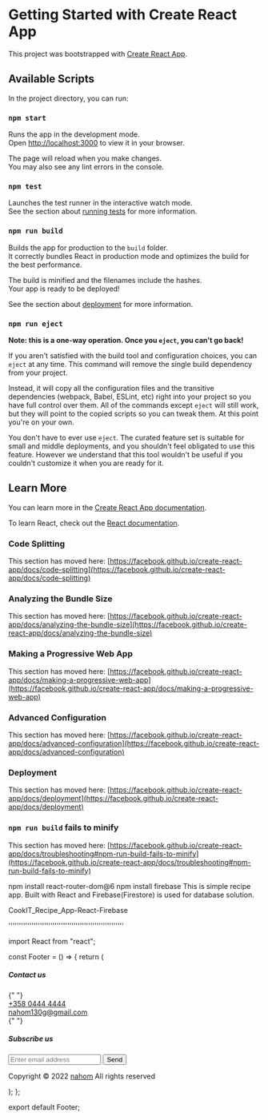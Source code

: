 # Getting Started with Create React App

This project was bootstrapped with [Create React App](https://github.com/facebook/create-react-app).

## Available Scripts

In the project directory, you can run:

### `npm start`

Runs the app in the development mode.\
Open [http://localhost:3000](http://localhost:3000) to view it in your browser.

The page will reload when you make changes.\
You may also see any lint errors in the console.

### `npm test`

Launches the test runner in the interactive watch mode.\
See the section about [running tests](https://facebook.github.io/create-react-app/docs/running-tests) for more information.

### `npm run build`

Builds the app for production to the `build` folder.\
It correctly bundles React in production mode and optimizes the build for the best performance.

The build is minified and the filenames include the hashes.\
Your app is ready to be deployed!

See the section about [deployment](https://facebook.github.io/create-react-app/docs/deployment) for more information.

### `npm run eject`

**Note: this is a one-way operation. Once you `eject`, you can't go back!**

If you aren't satisfied with the build tool and configuration choices, you can `eject` at any time. This command will remove the single build dependency from your project.

Instead, it will copy all the configuration files and the transitive dependencies (webpack, Babel, ESLint, etc) right into your project so you have full control over them. All of the commands except `eject` will still work, but they will point to the copied scripts so you can tweak them. At this point you're on your own.

You don't have to ever use `eject`. The curated feature set is suitable for small and middle deployments, and you shouldn't feel obligated to use this feature. However we understand that this tool wouldn't be useful if you couldn't customize it when you are ready for it.

## Learn More

You can learn more in the [Create React App documentation](https://facebook.github.io/create-react-app/docs/getting-started).

To learn React, check out the [React documentation](https://reactjs.org/).

### Code Splitting

This section has moved here: [https://facebook.github.io/create-react-app/docs/code-splitting](https://facebook.github.io/create-react-app/docs/code-splitting)

### Analyzing the Bundle Size

This section has moved here: [https://facebook.github.io/create-react-app/docs/analyzing-the-bundle-size](https://facebook.github.io/create-react-app/docs/analyzing-the-bundle-size)

### Making a Progressive Web App

This section has moved here: [https://facebook.github.io/create-react-app/docs/making-a-progressive-web-app](https://facebook.github.io/create-react-app/docs/making-a-progressive-web-app)

### Advanced Configuration

This section has moved here: [https://facebook.github.io/create-react-app/docs/advanced-configuration](https://facebook.github.io/create-react-app/docs/advanced-configuration)

### Deployment

This section has moved here: [https://facebook.github.io/create-react-app/docs/deployment](https://facebook.github.io/create-react-app/docs/deployment)

### `npm run build` fails to minify

This section has moved here: [https://facebook.github.io/create-react-app/docs/troubleshooting#npm-run-build-fails-to-minify](https://facebook.github.io/create-react-app/docs/troubleshooting#npm-run-build-fails-to-minify)

npm install react-router-dom@6
npm install firebase
This is simple recipe app. Built with React and Firebase(Firestore) is used for database solution.

CookIT_Recipe_App-React-Firebase

'''''''''''''''''''''''''''''''''''''''''''''''''''''''

import React from "react";

const Footer = () => {
return (
<footer>
<div className="content">
<div className="left box">
<div className="upper">
<div className="topic">
<h5>Contact us</h5>{" "}
</div>
<div className="phone">
<a href="#">
<i className="fas fa-phone-volume"></i>+358 0444 4444
</a>
</div>
<div className="email">
<a href="#">
<i className="fas fa-envelope"></i>nahom130g@gmail.com
</a>
</div>
</div>
<div className="lower"></div>
<div className="middle box"></div>
</div>
<div className="middle box">
<div className="media-icons">
<a href="#">
<i className="fab fa-facebook-f"></i>
</a>
<a href="#">
<i className="fab fa-instagram"></i>
</a>
<a href="#">
<i className="fab fa-twitter"></i>
</a>
<a href="#">
<i className="fab fa-youtube"></i>
</a>
<a href="#">
<i className="fab fa-linkedin-in"></i>
</a>
</div>
</div>
<div className="right box">
<div className="topic">
{" "}
<h5>Subscribe us</h5>
</div>
<form action="#">
<input type="text" placeholder="Enter email address" />
<input type="submit" name="email" value="Send" />
</form>
</div>
</div>
<div className="bottom">
<p>
Copyright © 2022 <a href="https://github.com/nahomzoe">nahom</a> All
rights reserved
</p>
</div>
</footer>
);
};

export default Footer;

